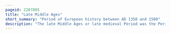 ```yaml
---
pageid: 2287895
title: "Late Middle Ages"
short_summary: "Period of European history between AD 1350 and 1500"
description: "The late Middle Ages or late medieval Period was the Period of european History lasting from 1300 to 1500. The late Middle Ages followed the high Middle Ages and preceded the Onset of the early modern Period."
---
```

